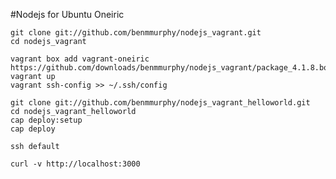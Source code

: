 #Nodejs for Ubuntu Oneiric

    git clone git://github.com/benmmurphy/nodejs_vagrant.git
    cd nodejs_vagrant
    
    vagrant box add vagrant-oneiric https://github.com/downloads/benmmurphy/nodejs_vagrant/package_4.1.8.box
    vagrant up
    vagrant ssh-config >> ~/.ssh/config

    git clone git://github.com/benmmurphy/nodejs_vagrant_helloworld.git
    cd nodejs_vagrant_helloworld
    cap deploy:setup
    cap deploy

    ssh default

    curl -v http://localhost:3000



